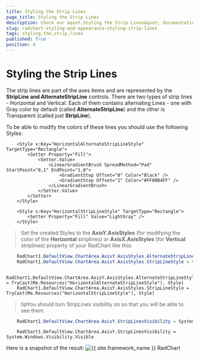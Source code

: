 ```yaml
---
title: Styling the Strip Lines
page_title: Styling the Strip Lines
description: Check our &quot;Styling the Strip Lines&quot; documentation article for the RadChart {{ site.framework_name }} control.
slug: radchart-styling-and-appearance-styling-strip-lines
tags: styling,the,strip,lines
published: True
position: 4
---
```


# Styling the Strip Lines



The strip lines are part of the axes items and are represented by the __StripLine and AlternateStripLine__ controls. There are two types of strip lines - Horizontal and Vertical. Each of them contains alternating Lines - one with Gray color by default (called __AlternateStripLine__) and the other is Transparent (called just __StripLine__). 

To be able to modify the colors of these lines you should use the following Styles:



```XAML
	<Style x:Key="HorizontalAlternateStripLineStyle" TargetType="Rectangle">
	    <Setter Property="Fill">
	        <Setter.Value>
	            <LinearGradientBrush SpreadMethod="Pad" StartPoint="0,1" EndPoint="1,0">
	                <GradientStop Offset="0" Color="Black" />
	                <GradientStop Offset="1" Color="#FF00B4FF" />
	            </LinearGradientBrush>
	        </Setter.Value>
	    </Setter>
	</Style>
```





```XAML
	<Style x:Key="HorizontalStripLineStyle" TargetType="Rectangle">
	    <Setter Property="Fill" Value="LightGray" />
	</Style>
```



>Set the created Styles to the __AxisY.AxisStyles__ (for modifying the color of the __Horizontal__ striplines) or __AxisX.AxisStyles__ (for __Vertical__ striplines) property of your RadChart like this:



```C#
	RadChart1.DefaultView.ChartArea.AxisY.AxisStyles.AlternateStripLineStyle = this.Resources["HorizontalAlternateStripLineStyle"] as Style;
	RadChart1.DefaultView.ChartArea.AxisY.AxisStyles.StripLineStyle = this.Resources["HorizontalStripLineStyle"] as Style;
```





```VB.NET
	RadChart1.DefaultView.ChartArea.AxisY.AxisStyles.AlternateStripLineStyle = TryCast(Me.Resources("HorizontalAlternateStripLineStyle"), Style)
	RadChart1.DefaultView.ChartArea.AxisY.AxisStyles.StripLineStyle = TryCast(Me.Resources("HorizontalStripLineStyle"), Style)
```



>tipYou should turn StripLines visibility on so that you will be able to see them.



```C#
	RadChart1.DefaultView.ChartArea.AxisY.StripLinesVisibility = System.Windows.Visibility.Visible;
```





```VB.NET
	RadChart1.DefaultView.ChartArea.AxisY.StripLinesVisibility = System.Windows.Visibility.Visible
```



Here is a snapshot of the result:
![{{ site.framework_name }} RadChart  ](images/RadChart_Styling_and_Appearance_Custom_StripLines_01.PNG)
